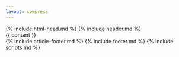 ```yaml
---
layout: compress
---
```

<!DOCTYPE html>
<html lang="ja">
<!-- head -->
{% include html-head.md %}
<body class="body">
    <!-- header -->
    {% include header.md %}
    <!-- main content -->
    <main class="container" role="main">
        {{ content }}
        <div id="back-to-top" role="button" aria-label="Back to top">
            <i class="fas fa-chevron-up"></i>
        </div>
    </main>
    <!-- footer -->
    {% include article-footer.md %}
    {% include footer.md %}
    <!-- scripts -->
    {% include scripts.md %}
</body>
</html>
